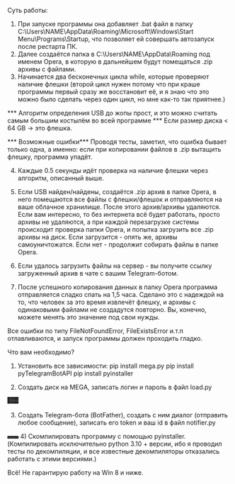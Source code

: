Суть работы:
1) При запуске программы она добавляет .bat файл в папку C:\Users\NAME\AppData\Roaming\Microsoft\Windows\Start Menu\Programs\Startup, что позволяет ей совершать автозапуск после рестарта ПК.
2) Далее создаётся папка в C:\Users\NAME\AppData\Roaming под именем Opera, в которую в дальнейшем будут помещаться .zip архивы с файлами.
3) Начинается два бесконечных цикла while, которые проверяют наличие флешки (второй цикл нужен потому что при краше программы первый сразу же восстановит её, и я знаю что это можно было сделать через один цикл, но мне как-то так приятнее.)​

*** Алгоритм определения USB до жопы прост, и это можно считать самым большим костылём во всей программе ***
Если размер диска < 64 GB -> это флешка.

*** Возможные ошибки***
Проводя тесты, заметил, что ошибка бывает только одна, а именно: если при копировании файлов в .zip вытащить флешку, программа упадёт.​


4) Каждые 0.5 секунды идёт проверка на наличие флешки через алгоритм, описанный выше.
5) Если USB найден/найдены, создаётся .zip архив в папке Opera, в него помещаются все файлы с флешки/флешок и отправляются на ваше облачное хранилище. После этого архив/архивы удаляются.
​
Если вам интересно, то без интернета всё будет работать, просто архивы не удаляются, а при каждой перезагрузке системы происходит проверка папки Opera, и попытка загрузить все .zip архивы на диск. Если загрузится - опять же, архивы самоуничтожатся. Если нет - продолжит собирать файлы в папке Opera.​


6) Если удалось загрузить файлы на сервер - вы получите ссылку загруженный архив в чате с вашим Telegram-ботом.

7) После успешного копирования данных в папку Opera программа отправляется сладко спать на 1,5 часа. Сделано это с надеждой на то, что человек за это время извлечёт флешку, и архивы с одинаковыми файлами не создадутся повторно. Вы, конечно, можете менять это значение под свои нужды.

Все ошибки по типу FileNotFoundError, FileExistsError и.т.п отлавливаются, и запуск программы должен проходить гладко.

Что вам необходимо?
1) Установить все зависимости:
pip install mega.py
pip install pyTelegramBotAPI
pip install pyinstaller

2) Создать диск на MEGA, записать логин и пароль в файл load.py
<img src="https://github.com/asp1rant3/usb_stealer/blob/main/assets/1.png" width="25px">

3) Создать Telegram-бота (BotFather), создать с ним диалог (отправить любое сообщение), записать его token и ваш id в файл notifier.py
<img src="https://github.com/asp1rant3/usb_stealer/blob/main/assets/2.png" width="25px">
4) Скомпилировать программу с помощью pyinstaller. (Компилировать исключительно python 3.10 + версии, ибо я проводил тесты по декомпиляции, и все известные декомпиляторы отказались работать с этими версиями.)

Всё!
Не гарантирую работу на Win 8 и ниже.